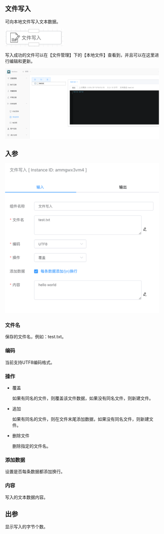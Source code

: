 ## 文件写入

可向本地文件写入文本数据。

<img src="./img/write-file.png" alt="image-20240918174219847" style="zoom:50%;" />

写入成功的文件可以在【文件管理】下的【本地文件】查看到，并且可以在这里进行编辑和更新。

<img src="./img/local-file.png" alt="image-20240918182507697" style="zoom:67%;" />

## 入参

<img src="./img/write-file-input-parameter.png" alt="image-20240918174556552" style="zoom:50%;" />

### 文件名

保存的文件名，例如：test.txt。



### 编码

当前支持UTF8编码格式。



### 操作

- 覆盖

  如果有同名的文件，则覆盖该文件数据，如果没有同名文件，则新建文件。

- 追加

  如果有同名的文件，则在文件末尾添加数据，如果没有同名文件，则新建文件。

- 删除文件

  删除指定的文件名。



### 添加数据

设置是否每条数据都添加换行。



### 内容

写入的文本数据内容。



## 出参

显示写入的字节个数。

